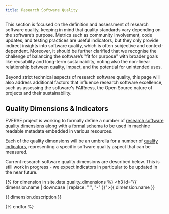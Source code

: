 ```yaml
---
title: Research Software Quality
---
```


This section is focused on the definition and assessment of research software quality, keeping in mind that quality standards vary depending on the software’s purpose.
Metrics such as community involvement, code updates, and testing practices are useful indicators, but they only provide indirect insights into software quality, which is often subjective and context-dependent.
Moreover, it should be further clarified that we recognise the challenge of balancing the software’s "fit for purpose" with broader goals like reusability and long-term sustainability, noting also the non-linear relationship between quality, impact, and the potential for unintended uses.

Beyond strict technical aspects of research software quality, this page will also address additional factors that influence research software excellence, such as assessing the software's FAIRness, the Open Source nature of projects and their sustainability.

## Quality Dimensions & Indicators

EVERSE project is working to formally define a number of [research software quality dimensions](https://w3id.org/everse/i/dimensions) along with a [formal schema](https://w3id.org/everse/rsqd) to be used in machine readable metadata embedded in various resources.

Each of the quality dimensions will be an umbrella for a number of [quality indicators](https://w3id.org/everse/i/indicators), representing a specific software quality aspect that can be measured.

Current research software quality dimensions are described below.
This is still work in progress - we expect indicators in particular to be updated in the near future.

{% for dimension in site.data.quality_dimensions %} <h3 id="{{ dimension.name | downcase | replace: " ", "-" }}">{{ dimension.name }}</h3> <p>{{ dimension.description }}</p> {% endfor %}